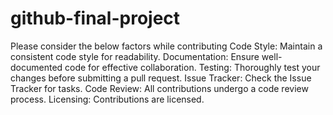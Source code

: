 # github-final-project
Please consider the below factors while contributing 
Code Style: Maintain a consistent code style for readability. 
Documentation: Ensure well-documented code for effective collaboration. 
Testing: Thoroughly test your changes before submitting a pull request. 
Issue Tracker: Check the Issue Tracker for tasks. 
Code Review: All contributions undergo a code review process. 
Licensing: Contributions are licensed.
